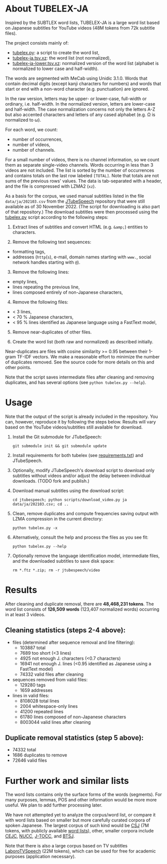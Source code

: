 # About TUBELEX-JA


Inspired by the SUBTLEX word lists, TUBELEX-JA is a large word list based on Japanese subtitles for YouTube videos (48M tokens from 72k subtitle files).

The project consists mainly of:

- [tubelex.py](tubelex.py): a script to create the word list,
- [tubelex-ja.tsv.xz](results/tubelex-ja.tsv.xz): the word list (not normalized),
- [tubelex-ja-lower.tsv.xz](results/tubelex-ja-lower.tsv.xz): normalized version of the word list (alphabet is normalized to lower case and half-width).

The words are segmented with MeCab using Unidic 3.1.0. Words that contain decimal digits (except kanji characters for numbers) and words that start or end with a non-word character (e.g. punctuation) are ignored.

In the raw version, letters may be upper- or lower-case, full-width or ordinary, i.e. half-width. In the normalized version, letters are lower-case and half-width. The case normalization concerns not only the letters A-Z but also accented characters and letters of any cased alphabet (e.g. Ω is normalized to ω).

For each word, we count:
- number of occurrences,
- number of videos,
- number of channels.

For a small number of videos, there is no channel information, so we count them as separate single-video channels. Words occurring in less than 3 videos are not included. The list is sorted by the number of occurrences and contains totals on the last row labeled `[TOTAL]`. Note that totals are not sums of the previous rows' values. The data is tab-separated with a header, and the file is compressed with LZMA2 (`xz`).

As a basis for the corpus, we used manual subtitles listed in the file `data/ja/202103.csv` from the [JTubeSpeech](https://github.com/sarulab-speech/jtubespeech) repository that were still available as of 30 November 2022. (The script for downloading is also part of that repository.) The download subtitles were then processed using the [tubelex.py](tubelex.py) script according to the following steps:

1. Extract lines of subtitles and convert HTML (e.g. `&amp;`) entities to characters.

2. Remove the following text sequences:
  - formatting tags,
  - addresses (`http`(`s`), e-mail, domain names starting with `www.`, social network handles starting with `@`).

3. Remove the following lines:
  - empty lines,
  - lines repeating the previous line,
  - lines composed entirely of non-Japanese characters,

4. Remove the following files:
  - < 3 lines,
  - < 70 % Japanese characters,
  - < 95 % lines identified as Japanese language using a FastText model,

5. Remove near-duplicates of other files.

6. Create the word list (both raw and normalized) as described initially.
  
Near-duplicates are files with cosine similarity >= 0.95 between their 1-gram TF-IDF vectors. We make a reasonable effort to minimize the number of duplicates removed. See the source code for more details on this and other points.

Note that the script saves intermediate files after cleaning and removing duplicates, and has several options (see `python tubelex.py --help`).

# Usage

Note that the output of the script is already included in the repository. You can, however, reproduce it by following the steps below. Results will vary based on the YouTube videos/subtitles still available for download.

1. Install the Git submodule for JTubeSpeech:

    ```git submodule init && git submodule update```
    
2. Install requirements for both tubelex (see [requirements.txt](requirements.txt)) and JTubeSpeech.

3. Optionally, modify JTubeSpeech's download script to download only subtitles without videos and/or adjust the delay between individual downloads. (TODO fork and publish.)

4. Download manual subtitles using the download script:

    ```cd jtubespeech; python scripts/download_video.py ja data/ja/202103.csv; cd ..```

5. Clean, remove duplicates and compute frequencies saving output with LZMA compression in the current directory:
    
    ```python tubelex.py -x```

6. Alternatively, consult the help and process the files as you see fit:

    ```python tubelex.py --help```
    
7. Optionally remove the language identification model, intermediate files, and the downloaded subtitles to save disk space:

    ```rm *.ftz *.zip; rm -r jtubespeech/video```

# Results

After cleaning and duplicate removal, there are **48,468,231 tokens**. The word list consists of **126,509 words** (123,407 normalized words) occurring in at least 3 videos.

## Cleaning statistics (steps 2-4 above):

* files (determined after sequence removal and line filtering):
  - 103887 total
  - 7689 too short (<3 lines)
  - 4925 not enough J. characters (<0.7 characters)
  - 16941 not enough J. lines (<0.95 identified as Japanese using a FastText model)
  - 74332 valid files after cleaning
* sequences removed from valid files:
  - 129280 tags
  - 1659 addresses
* lines in valid files:
  - 8108028 total lines
  - 2004 whitespace-only lines
  - 41200 repeated lines
  - 61780 lines composed of non-Japanese characters
  - 8003044 valid lines after cleaning

## Duplicate removal statistics (step 5 above):
  - 74332 total
  - 1686 duplicates to remove
  - 72646 valid files

# Further work and similar lists

The word lists contains only the surface forms of the words (segments). For many purposes, lemmas, POS and other information would be more more useful. We plan to add further processing later.

We have not attempted yet to analyze the corpus/word list, or compare it with word lists based on smaller but more carefully curated corpora of spoken Japanese. The largest corpus of such kind would be [CSJ](https://clrd.ninjal.ac.jp/csj/index.html) (7M tokens, with publicly available [word lists](https://clrd.ninjal.ac.jp/csj/chunagon.html#data)), other, smaller corpora include [CEJC](https://www2.ninjal.ac.jp/conversation/corpus.html), [NUCC](https://mmsrv.ninjal.ac.jp/nucc/), [J-TOCC](http://nakamata.info/database/), and [BTSJ](https://ninjal-usamilab.info/btsj_corpus/).

Note that there is also a large corpus based on TV subtitles [LaboroTVSpeech](https://laboro.ai/activity/column/engineer/eg-laboro-tv-corpus-jp/) (22M tokens), which can be used for free for academic purposes (application necessary).

